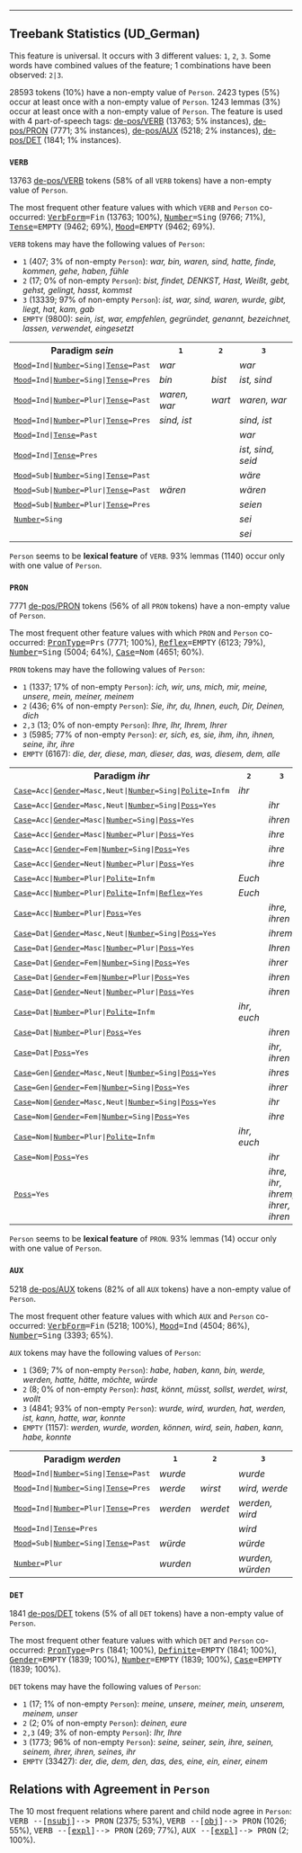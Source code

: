 

--------------------------------------------------------------------------------

## Treebank Statistics (UD_German)

This feature is universal.
It occurs with 3 different values: `1`, `2`, `3`.
Some words have combined values of the feature; 1 combinations have been observed: `2|3`.

28593 tokens (10%) have a non-empty value of `Person`.
2423 types (5%) occur at least once with a non-empty value of `Person`.
1243 lemmas (3%) occur at least once with a non-empty value of `Person`.
The feature is used with 4 part-of-speech tags: [de-pos/VERB]() (13763; 5% instances), [de-pos/PRON]() (7771; 3% instances), [de-pos/AUX]() (5218; 2% instances), [de-pos/DET]() (1841; 1% instances).

### `VERB`

13763 [de-pos/VERB]() tokens (58% of all `VERB` tokens) have a non-empty value of `Person`.

The most frequent other feature values with which `VERB` and `Person` co-occurred: <tt><a href="VerbForm.html">VerbForm</a>=Fin</tt> (13763; 100%), <tt><a href="Number.html">Number</a>=Sing</tt> (9766; 71%), <tt><a href="Tense.html">Tense</a>=EMPTY</tt> (9462; 69%), <tt><a href="Mood.html">Mood</a>=EMPTY</tt> (9462; 69%).

`VERB` tokens may have the following values of `Person`:

* `1` (407; 3% of non-empty `Person`): <em>war, bin, waren, sind, hatte, finde, kommen, gehe, haben, fühle</em>
* `2` (17; 0% of non-empty `Person`): <em>bist, findet, DENKST, Hast, Weißt, gebt, gehst, gelingt, hasst, kommst</em>
* `3` (13339; 97% of non-empty `Person`): <em>ist, war, sind, waren, wurde, gibt, liegt, hat, kam, gab</em>
* `EMPTY` (9800): <em>sein, ist, war, empfehlen, gegründet, genannt, bezeichnet, lassen, verwendet, eingesetzt</em>

<table>
  <tr><th>Paradigm <i>sein</i></th><th><tt>1</tt></th><th><tt>2</tt></th><th><tt>3</tt></th></tr>
  <tr><td><tt><a href="Mood.html">Mood</a>=Ind|<a href="Number.html">Number</a>=Sing|<a href="Tense.html">Tense</a>=Past</tt></td><td><em>war</em></td><td></td><td><em>war</em></td></tr>
  <tr><td><tt><a href="Mood.html">Mood</a>=Ind|<a href="Number.html">Number</a>=Sing|<a href="Tense.html">Tense</a>=Pres</tt></td><td><em>bin</em></td><td><em>bist</em></td><td><em>ist, sind</em></td></tr>
  <tr><td><tt><a href="Mood.html">Mood</a>=Ind|<a href="Number.html">Number</a>=Plur|<a href="Tense.html">Tense</a>=Past</tt></td><td><em>waren, war</em></td><td><em>wart</em></td><td><em>waren, war</em></td></tr>
  <tr><td><tt><a href="Mood.html">Mood</a>=Ind|<a href="Number.html">Number</a>=Plur|<a href="Tense.html">Tense</a>=Pres</tt></td><td><em>sind, ist</em></td><td></td><td><em>sind, ist</em></td></tr>
  <tr><td><tt><a href="Mood.html">Mood</a>=Ind|<a href="Tense.html">Tense</a>=Past</tt></td><td></td><td></td><td><em>war</em></td></tr>
  <tr><td><tt><a href="Mood.html">Mood</a>=Ind|<a href="Tense.html">Tense</a>=Pres</tt></td><td></td><td></td><td><em>ist, sind, seid</em></td></tr>
  <tr><td><tt><a href="Mood.html">Mood</a>=Sub|<a href="Number.html">Number</a>=Sing|<a href="Tense.html">Tense</a>=Past</tt></td><td></td><td></td><td><em>wäre</em></td></tr>
  <tr><td><tt><a href="Mood.html">Mood</a>=Sub|<a href="Number.html">Number</a>=Plur|<a href="Tense.html">Tense</a>=Past</tt></td><td><em>wären</em></td><td></td><td><em>wären</em></td></tr>
  <tr><td><tt><a href="Mood.html">Mood</a>=Sub|<a href="Number.html">Number</a>=Plur|<a href="Tense.html">Tense</a>=Pres</tt></td><td></td><td></td><td><em>seien</em></td></tr>
  <tr><td><tt><a href="Number.html">Number</a>=Sing</tt></td><td></td><td></td><td><em>sei</em></td></tr>
  <tr><td><tt></tt></td><td></td><td></td><td><em>sei</em></td></tr>
</table>

`Person` seems to be **lexical feature** of `VERB`. 93% lemmas (1140) occur only with one value of `Person`.

### `PRON`

7771 [de-pos/PRON]() tokens (56% of all `PRON` tokens) have a non-empty value of `Person`.

The most frequent other feature values with which `PRON` and `Person` co-occurred: <tt><a href="PronType.html">PronType</a>=Prs</tt> (7771; 100%), <tt><a href="Reflex.html">Reflex</a>=EMPTY</tt> (6123; 79%), <tt><a href="Number.html">Number</a>=Sing</tt> (5004; 64%), <tt><a href="Case.html">Case</a>=Nom</tt> (4651; 60%).

`PRON` tokens may have the following values of `Person`:

* `1` (1337; 17% of non-empty `Person`): <em>ich, wir, uns, mich, mir, meine, unsere, mein, meiner, meinem</em>
* `2` (436; 6% of non-empty `Person`): <em>Sie, ihr, du, Ihnen, euch, Dir, Deinen, dich</em>
* `2,3` (13; 0% of non-empty `Person`): <em>Ihre, Ihr, Ihrem, Ihrer</em>
* `3` (5985; 77% of non-empty `Person`): <em>er, sich, es, sie, ihm, ihn, ihnen, seine, ihr, ihre</em>
* `EMPTY` (6167): <em>die, der, diese, man, dieser, das, was, diesem, dem, alle</em>

<table>
  <tr><th>Paradigm <i>ihr</i></th><th><tt>2</tt></th><th><tt>3</tt></th></tr>
  <tr><td><tt><a href="Case.html">Case</a>=Acc|<a href="Gender.html">Gender</a>=Masc,Neut|<a href="Number.html">Number</a>=Sing|<a href="Polite.html">Polite</a>=Infm</tt></td><td><em>ihr</em></td><td></td></tr>
  <tr><td><tt><a href="Case.html">Case</a>=Acc|<a href="Gender.html">Gender</a>=Masc,Neut|<a href="Number.html">Number</a>=Sing|<a href="Poss.html">Poss</a>=Yes</tt></td><td></td><td><em>ihr</em></td></tr>
  <tr><td><tt><a href="Case.html">Case</a>=Acc|<a href="Gender.html">Gender</a>=Masc|<a href="Number.html">Number</a>=Sing|<a href="Poss.html">Poss</a>=Yes</tt></td><td></td><td><em>ihren</em></td></tr>
  <tr><td><tt><a href="Case.html">Case</a>=Acc|<a href="Gender.html">Gender</a>=Masc|<a href="Number.html">Number</a>=Plur|<a href="Poss.html">Poss</a>=Yes</tt></td><td></td><td><em>ihre</em></td></tr>
  <tr><td><tt><a href="Case.html">Case</a>=Acc|<a href="Gender.html">Gender</a>=Fem|<a href="Number.html">Number</a>=Sing|<a href="Poss.html">Poss</a>=Yes</tt></td><td></td><td><em>ihre</em></td></tr>
  <tr><td><tt><a href="Case.html">Case</a>=Acc|<a href="Gender.html">Gender</a>=Neut|<a href="Number.html">Number</a>=Plur|<a href="Poss.html">Poss</a>=Yes</tt></td><td></td><td><em>ihre</em></td></tr>
  <tr><td><tt><a href="Case.html">Case</a>=Acc|<a href="Number.html">Number</a>=Plur|<a href="Polite.html">Polite</a>=Infm</tt></td><td><em>Euch</em></td><td></td></tr>
  <tr><td><tt><a href="Case.html">Case</a>=Acc|<a href="Number.html">Number</a>=Plur|<a href="Polite.html">Polite</a>=Infm|<a href="Reflex.html">Reflex</a>=Yes</tt></td><td><em>Euch</em></td><td></td></tr>
  <tr><td><tt><a href="Case.html">Case</a>=Acc|<a href="Number.html">Number</a>=Plur|<a href="Poss.html">Poss</a>=Yes</tt></td><td></td><td><em>ihre, ihren</em></td></tr>
  <tr><td><tt><a href="Case.html">Case</a>=Dat|<a href="Gender.html">Gender</a>=Masc,Neut|<a href="Number.html">Number</a>=Sing|<a href="Poss.html">Poss</a>=Yes</tt></td><td></td><td><em>ihrem</em></td></tr>
  <tr><td><tt><a href="Case.html">Case</a>=Dat|<a href="Gender.html">Gender</a>=Masc|<a href="Number.html">Number</a>=Plur|<a href="Poss.html">Poss</a>=Yes</tt></td><td></td><td><em>Ihren</em></td></tr>
  <tr><td><tt><a href="Case.html">Case</a>=Dat|<a href="Gender.html">Gender</a>=Fem|<a href="Number.html">Number</a>=Sing|<a href="Poss.html">Poss</a>=Yes</tt></td><td></td><td><em>ihrer</em></td></tr>
  <tr><td><tt><a href="Case.html">Case</a>=Dat|<a href="Gender.html">Gender</a>=Fem|<a href="Number.html">Number</a>=Plur|<a href="Poss.html">Poss</a>=Yes</tt></td><td></td><td><em>ihren</em></td></tr>
  <tr><td><tt><a href="Case.html">Case</a>=Dat|<a href="Gender.html">Gender</a>=Neut|<a href="Number.html">Number</a>=Plur|<a href="Poss.html">Poss</a>=Yes</tt></td><td></td><td><em>ihren</em></td></tr>
  <tr><td><tt><a href="Case.html">Case</a>=Dat|<a href="Number.html">Number</a>=Plur|<a href="Polite.html">Polite</a>=Infm</tt></td><td><em>ihr, euch</em></td><td></td></tr>
  <tr><td><tt><a href="Case.html">Case</a>=Dat|<a href="Number.html">Number</a>=Plur|<a href="Poss.html">Poss</a>=Yes</tt></td><td></td><td><em>ihren</em></td></tr>
  <tr><td><tt><a href="Case.html">Case</a>=Dat|<a href="Poss.html">Poss</a>=Yes</tt></td><td></td><td><em>ihr, ihren</em></td></tr>
  <tr><td><tt><a href="Case.html">Case</a>=Gen|<a href="Gender.html">Gender</a>=Masc,Neut|<a href="Number.html">Number</a>=Sing|<a href="Poss.html">Poss</a>=Yes</tt></td><td></td><td><em>ihres</em></td></tr>
  <tr><td><tt><a href="Case.html">Case</a>=Gen|<a href="Gender.html">Gender</a>=Fem|<a href="Number.html">Number</a>=Sing|<a href="Poss.html">Poss</a>=Yes</tt></td><td></td><td><em>ihrer</em></td></tr>
  <tr><td><tt><a href="Case.html">Case</a>=Nom|<a href="Gender.html">Gender</a>=Masc,Neut|<a href="Number.html">Number</a>=Sing|<a href="Poss.html">Poss</a>=Yes</tt></td><td></td><td><em>ihr</em></td></tr>
  <tr><td><tt><a href="Case.html">Case</a>=Nom|<a href="Gender.html">Gender</a>=Fem|<a href="Number.html">Number</a>=Sing|<a href="Poss.html">Poss</a>=Yes</tt></td><td></td><td><em>ihre</em></td></tr>
  <tr><td><tt><a href="Case.html">Case</a>=Nom|<a href="Number.html">Number</a>=Plur|<a href="Polite.html">Polite</a>=Infm</tt></td><td><em>ihr, euch</em></td><td></td></tr>
  <tr><td><tt><a href="Case.html">Case</a>=Nom|<a href="Poss.html">Poss</a>=Yes</tt></td><td></td><td><em>ihr</em></td></tr>
  <tr><td><tt><a href="Poss.html">Poss</a>=Yes</tt></td><td></td><td><em>ihre, ihr, ihrem, ihrer, ihren</em></td></tr>
</table>

`Person` seems to be **lexical feature** of `PRON`. 93% lemmas (14) occur only with one value of `Person`.

### `AUX`

5218 [de-pos/AUX]() tokens (82% of all `AUX` tokens) have a non-empty value of `Person`.

The most frequent other feature values with which `AUX` and `Person` co-occurred: <tt><a href="VerbForm.html">VerbForm</a>=Fin</tt> (5218; 100%), <tt><a href="Mood.html">Mood</a>=Ind</tt> (4504; 86%), <tt><a href="Number.html">Number</a>=Sing</tt> (3393; 65%).

`AUX` tokens may have the following values of `Person`:

* `1` (369; 7% of non-empty `Person`): <em>habe, haben, kann, bin, werde, werden, hatte, hätte, möchte, würde</em>
* `2` (8; 0% of non-empty `Person`): <em>hast, könnt, müsst, sollst, werdet, wirst, wollt</em>
* `3` (4841; 93% of non-empty `Person`): <em>wurde, wird, wurden, hat, werden, ist, kann, hatte, war, konnte</em>
* `EMPTY` (1157): <em>werden, wurde, worden, können, wird, sein, haben, kann, habe, konnte</em>

<table>
  <tr><th>Paradigm <i>werden</i></th><th><tt>1</tt></th><th><tt>2</tt></th><th><tt>3</tt></th></tr>
  <tr><td><tt><a href="Mood.html">Mood</a>=Ind|<a href="Number.html">Number</a>=Sing|<a href="Tense.html">Tense</a>=Past</tt></td><td><em>wurde</em></td><td></td><td><em>wurde</em></td></tr>
  <tr><td><tt><a href="Mood.html">Mood</a>=Ind|<a href="Number.html">Number</a>=Sing|<a href="Tense.html">Tense</a>=Pres</tt></td><td><em>werde</em></td><td><em>wirst</em></td><td><em>wird, werde</em></td></tr>
  <tr><td><tt><a href="Mood.html">Mood</a>=Ind|<a href="Number.html">Number</a>=Plur|<a href="Tense.html">Tense</a>=Pres</tt></td><td><em>werden</em></td><td><em>werdet</em></td><td><em>werden, wird</em></td></tr>
  <tr><td><tt><a href="Mood.html">Mood</a>=Ind|<a href="Tense.html">Tense</a>=Pres</tt></td><td></td><td></td><td><em>wird</em></td></tr>
  <tr><td><tt><a href="Mood.html">Mood</a>=Sub|<a href="Number.html">Number</a>=Sing|<a href="Tense.html">Tense</a>=Past</tt></td><td><em>würde</em></td><td></td><td><em>würde</em></td></tr>
  <tr><td><tt><a href="Number.html">Number</a>=Plur</tt></td><td><em>wurden</em></td><td></td><td><em>wurden, würden</em></td></tr>
</table>

### `DET`

1841 [de-pos/DET]() tokens (5% of all `DET` tokens) have a non-empty value of `Person`.

The most frequent other feature values with which `DET` and `Person` co-occurred: <tt><a href="PronType.html">PronType</a>=Prs</tt> (1841; 100%), <tt><a href="Definite.html">Definite</a>=EMPTY</tt> (1841; 100%), <tt><a href="Gender.html">Gender</a>=EMPTY</tt> (1839; 100%), <tt><a href="Number.html">Number</a>=EMPTY</tt> (1839; 100%), <tt><a href="Case.html">Case</a>=EMPTY</tt> (1839; 100%).

`DET` tokens may have the following values of `Person`:

* `1` (17; 1% of non-empty `Person`): <em>meine, unsere, meiner, mein, unserem, meinem, unser</em>
* `2` (2; 0% of non-empty `Person`): <em>deinen, eure</em>
* `2,3` (49; 3% of non-empty `Person`): <em>Ihr, Ihre</em>
* `3` (1773; 96% of non-empty `Person`): <em>seine, seiner, sein, ihre, seinen, seinem, ihrer, ihren, seines, ihr</em>
* `EMPTY` (33427): <em>der, die, dem, den, das, des, eine, ein, einer, einem</em>

## Relations with Agreement in `Person`

The 10 most frequent relations where parent and child node agree in `Person`:
<tt>VERB --[<a href="../dep/nsubj.html">nsubj</a>]--> PRON</tt> (2375; 53%),
<tt>VERB --[<a href="../dep/obj.html">obj</a>]--> PRON</tt> (1026; 55%),
<tt>VERB --[<a href="../dep/expl.html">expl</a>]--> PRON</tt> (269; 77%),
<tt>AUX --[<a href="../dep/expl.html">expl</a>]--> PRON</tt> (2; 100%).

